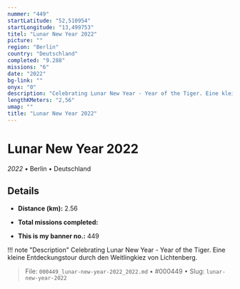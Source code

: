 ```yaml
---
nummer: "449"
startLatitude: "52,510954"
startLongitude: "13,499753"
titel: "Lunar New Year 2022"
picture: ""
region: "Berlin"
country: "Deutschland"
completed: "9.288"
missions: "6"
date: "2022"
bg-link: ""
onyx: "0"
description: "Celebrating Lunar New Year - Year of the Tiger. Eine kleine Entdeckungstour durch den Weitlingkiez von Lichtenberg."
lengthKMeters: "2,56"
umap: ""
title: "Lunar New Year 2022"
---
```

# Lunar New Year 2022

*2022* • Berlin • Deutschland



## Details
- **Distance (km):** 2.56

- **Total missions completed:** 
- **This is my banner no.:** 449


!!! note "Description"
    Celebrating Lunar New Year - Year of the Tiger. Eine kleine Entdeckungstour durch den Weitlingkiez von Lichtenberg.




> File: `000449_lunar-new-year-2022_2022.md` • #000449 • Slug: `lunar-new-year-2022`
